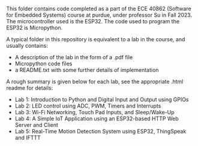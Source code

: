 
This folder contains code completed as a part of the ECE 40862 (Software for Embedded Systems) course at purdue, under professor Su in Fall 2023.
The microcontroller used is the ESP32. The code used to program the ESP32 is Micropython.

A typical folder in this repository is equivalent to a lab in the course, and usually contains:
- A description of the lab in the form of a .pdf file
- Micropython code files
- a README.txt with some further details of implementation

A rough summary is given below for each lab, see the appropriate .html readme for details:
- Lab 1: Introduction to Python and Digital Input and Output using GPIOs
- Lab 2: LED control using ADC, PWM, Timers and Interrupts
- Lab 3: Wi-Fi Networking, Touch Pad Inputs, and Sleep/Wake-Up
- Lab 4: A Simple IoT Application using an ESP32-based HTTP Web Server and Client
- Lab 5: Real-Time Motion Detection System using ESP32,
ThingSpeak and IFTTT
